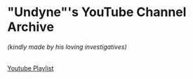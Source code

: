 <h1>"Undyne"'s YouTube Channel Archive</h1>
<h6>(kindly made by his loving investigatives)</h6>

<a href="https://www.youtube.com/playlist?list=PLkWMxkbMIWyWOfLJKW9jQLbeDzikBOUD8">Youtube Playlist</a>
